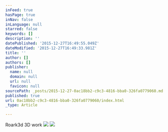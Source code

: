 ```yaml
---
inFeed: true
hasPage: true
inNav: false
inLanguage: null
starred: false
keywords: []
description: ''
datePublished: '2015-12-27T16:49:55.049Z'
dateModified: '2015-12-27T16:49:33.981Z'
title: ''
author: []
authors: []
publisher:
  name: null
  domain: null
  url: null
  favicon: null
sourcePath: _posts/2015-12-27-0ac18bb2-c9c3-4816-bba0-326fa0779060.md
published: true
url: 0ac18bb2-c9c3-4816-bba0-326fa0779060/index.html
_type: Article

---
```

Roark3d 3D work ![](https://the-grid-user-content.s3-us-west-2.amazonaws.com/c6d9fef6-9866-427f-a482-15161da9c9d8.bmp)
![](https://the-grid-user-content.s3-us-west-2.amazonaws.com/ed9e483a-c4c0-45b7-bb85-bec1ef566cbf.bmp)